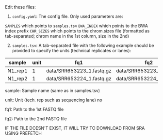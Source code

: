 Edit these files:

1. `config.yaml`: The config file. Only used parameters are:

`SAMPLES` which points to `samples.tsv`
`BWA_INDEX` which points to the BWA index prefix
`CHR_SIZES` which points to the chrom.sizes file (formatted as tab-separated; chrom name in the 1st column, size in the 2nd)

2. `samples.tsv`: A tab-separated file with the following example should be provided to specify the units (technical replicates or lanes):

| sample  | unit | fq1                               | fq2                               |
|---------|------|-----------------------------------|-----------------------------------|
| N1_rep1 | 1    | data/SRR653223_1.fastq.gz         | data/SRR653223_2.fastq.gz         |
| N1_rep2 | 1    | data/SRR653224_1.fastq.gz         | data/SRR653224_2.fastq.gz         |

sample: Sample name (same as in samples.tsv)

unit: Unit (tech. rep such as sequencing lane) no

fq1: Path to the 1st FASTQ file

fq2: Path to the 2nd FASTQ file

IF THE FILE DOESN'T EXIST, IT WILL TRY TO DOWNLOAD FROM SRA USING PREFETCH